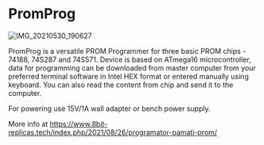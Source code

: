 # PromProg
![IMG_20210530_190627](https://user-images.githubusercontent.com/89099767/130909562-b6624e0c-3714-4bfc-aee6-6eceebc4d241.jpg)

PromProg is a versatile PROM Programmer for three basic PROM chips - 74188, 74S287 and 74S571.
Device is based on ATmega16 microcontroller, data for programming can be downloaded from master computer from your preferred terminal software in Intel HEX format or entered manually using keyboard. You can also read the content from chip and send it to the computer.

For powering use 15V/1A wall adapter or bench power supply.

More info at https://www.8bit-replicas.tech/index.php/2021/08/26/programator-pamati-prom/

